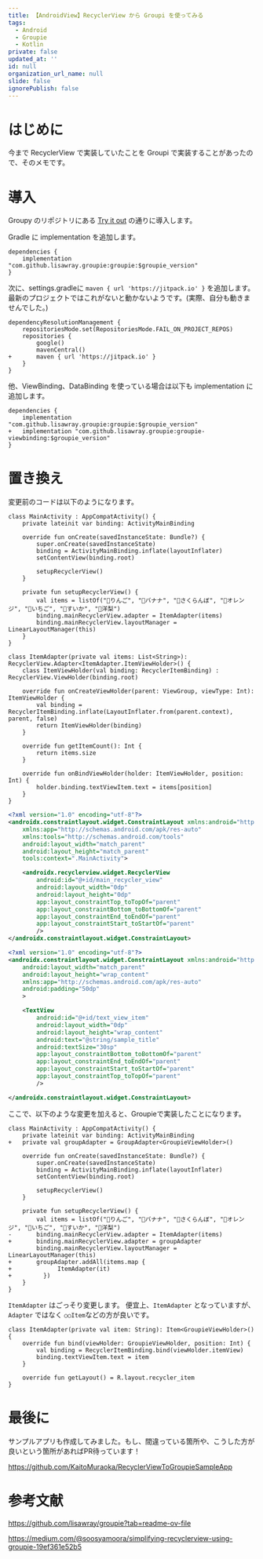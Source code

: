 ```yaml
---
title: 【AndroidView】RecyclerView から Groupi を使ってみる
tags:
  - Android
  - Groupie
  - Kotlin
private: false
updated_at: ''
id: null
organization_url_name: null
slide: false
ignorePublish: false
---
```

# はじめに
今まで RecyclerView で実装していたことを Groupi で実装することがあったので、そのメモです。

# 導入
Groupy のリポジトリにある [Try it out](https://github.com/lisawray/groupie?tab=readme-ov-file#try-it-out) の通りに導入します。

Gradle に implementation を追加します。
```gradle: build.gradle
dependencies {
    implementation "com.github.lisawray.groupie:groupie:$groupie_version"
}
```
次に、settings.gradleに `maven { url 'https://jitpack.io' }` を追加します。最新のプロジェクトではこれがないと動かないようです。(実際、自分も動きませんでした。)
```diff_gradle: settings.gradle
dependencyResolutionManagement {
    repositoriesMode.set(RepositoriesMode.FAIL_ON_PROJECT_REPOS)
    repositories {
        google()
        mavenCentral()
+       maven { url 'https://jitpack.io' } 
    }
}
```

他、ViewBinding、DataBinding を使っている場合は以下も implementation に追加します。

```diff_gradle: build.gradle
dependencies {
    implementation "com.github.lisawray.groupie:groupie:$groupie_version"
+   implementation "com.github.lisawray.groupie:groupie-viewbinding:$groupie_version" 
}
```

# 置き換え
変更前のコードは以下のようになります。

```kotlin: MainActivity.kt
class MainActivity : AppCompatActivity() {
    private lateinit var binding: ActivityMainBinding

    override fun onCreate(savedInstanceState: Bundle?) {
        super.onCreate(savedInstanceState)
        binding = ActivityMainBinding.inflate(layoutInflater)
        setContentView(binding.root)

        setupRecyclerView()
    }

    private fun setupRecyclerView() {
        val items = listOf("🍎りんご", "🍌バナナ", "🍒さくらんぼ", "🍊オレンジ", "🍓いちご", "🍉すいか", "🍐洋梨")
        binding.mainRecyclerView.adapter = ItemAdapter(items)
        binding.mainRecyclerView.layoutManager = LinearLayoutManager(this)
    }
}
```
```kotlin: ItemAdapter.kt
class ItemAdapter(private val items: List<String>): RecyclerView.Adapter<ItemAdapter.ItemViewHolder>() {
    class ItemViewHolder(val binding: RecyclerItemBinding) : RecyclerView.ViewHolder(binding.root)

    override fun onCreateViewHolder(parent: ViewGroup, viewType: Int): ItemViewHolder {
        val binding = RecyclerItemBinding.inflate(LayoutInflater.from(parent.context), parent, false)
        return ItemViewHolder(binding)
    }

    override fun getItemCount(): Int {
        return items.size
    }

    override fun onBindViewHolder(holder: ItemViewHolder, position: Int) {
        holder.binding.textViewItem.text = items[position]
    }
}
```

```xml:activity_main.xml
<?xml version="1.0" encoding="utf-8"?>
<androidx.constraintlayout.widget.ConstraintLayout xmlns:android="http://schemas.android.com/apk/res/android"
    xmlns:app="http://schemas.android.com/apk/res-auto"
    xmlns:tools="http://schemas.android.com/tools"
    android:layout_width="match_parent"
    android:layout_height="match_parent"
    tools:context=".MainActivity">

    <androidx.recyclerview.widget.RecyclerView
        android:id="@+id/main_recycler_view"
        android:layout_width="0dp"
        android:layout_height="0dp"
        app:layout_constraintTop_toTopOf="parent"
        app:layout_constraintBottom_toBottomOf="parent"
        app:layout_constraintEnd_toEndOf="parent"
        app:layout_constraintStart_toStartOf="parent"
        />
</androidx.constraintlayout.widget.ConstraintLayout>
```

```xml:recycler_item.xml
<?xml version="1.0" encoding="utf-8"?>
<androidx.constraintlayout.widget.ConstraintLayout xmlns:android="http://schemas.android.com/apk/res/android"
    android:layout_width="match_parent"
    android:layout_height="wrap_content"
    xmlns:app="http://schemas.android.com/apk/res-auto"
    android:padding="50dp"
    >

    <TextView
        android:id="@+id/text_view_item"
        android:layout_width="0dp"
        android:layout_height="wrap_content"
        android:text="@string/sample_title"
        android:textSize="30sp"
        app:layout_constraintBottom_toBottomOf="parent"
        app:layout_constraintEnd_toEndOf="parent"
        app:layout_constraintStart_toStartOf="parent"
        app:layout_constraintTop_toTopOf="parent"
        />

</androidx.constraintlayout.widget.ConstraintLayout>
```

ここで、以下のような変更を加えると、Groupieで実装したことになります。

```diff_kotlin: MainActivity.kt
class MainActivity : AppCompatActivity() {
    private lateinit var binding: ActivityMainBinding
+   private val groupAdapter = GroupAdapter<GroupieViewHolder>()

    override fun onCreate(savedInstanceState: Bundle?) {
        super.onCreate(savedInstanceState)
        binding = ActivityMainBinding.inflate(layoutInflater)
        setContentView(binding.root)

        setupRecyclerView()
    }

    private fun setupRecyclerView() {
        val items = listOf("🍎りんご", "🍌バナナ", "🍒さくらんぼ", "🍊オレンジ", "🍓いちご", "🍉すいか", "🍐洋梨")
-       binding.mainRecyclerView.adapter = ItemAdapter(items)
+       binding.mainRecyclerView.adapter = groupAdapter
        binding.mainRecyclerView.layoutManager = LinearLayoutManager(this)
+       groupAdapter.addAll(items.map {
+             ItemAdapter(it)
+         })
    }
}
```

`ItemAdapter` はごっそり変更します。
便宜上、`ItemAdapter` となっていますが、`Adapter` ではなく `○○Item`などの方が良いです。

```kotlin: ItemAdapter
class ItemAdapter(private val item: String): Item<GroupieViewHolder>() {
    override fun bind(viewHolder: GroupieViewHolder, position: Int) {
        val binding = RecyclerItemBinding.bind(viewHolder.itemView)
        binding.textViewItem.text = item
    }

    override fun getLayout() = R.layout.recycler_item
}
```

# 最後に
サンプルアプリも作成してみました。もし、間違っている箇所や、こうした方が良いという箇所があればPR待っています！

https://github.com/KaitoMuraoka/RecyclerViewToGroupieSampleApp

# 参考文献
 https://github.com/lisawray/groupie?tab=readme-ov-file
 
 https://medium.com/@soosyamoora/simplifying-recyclerview-using-groupie-19ef361e52b5
